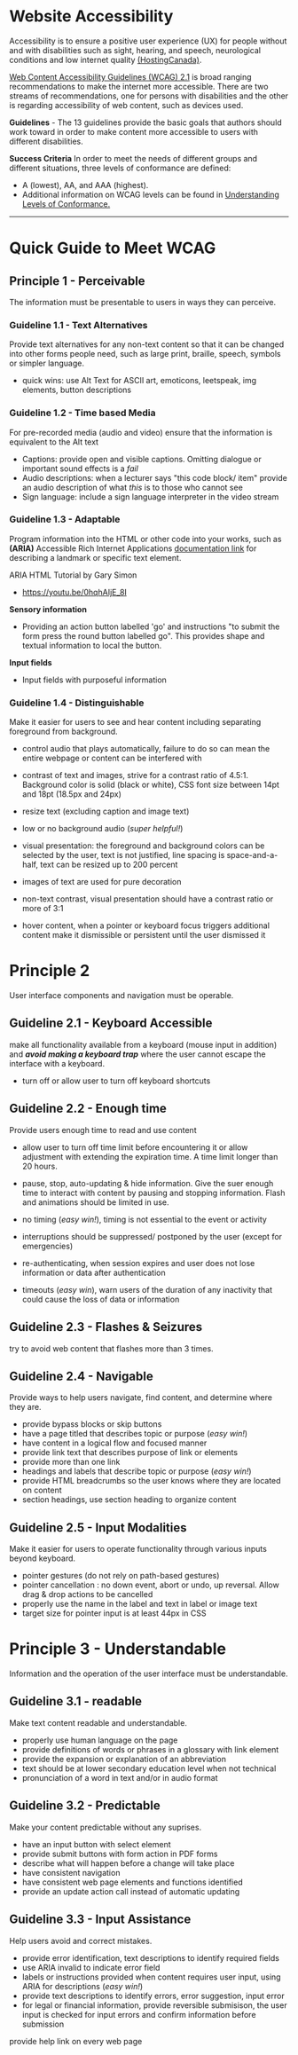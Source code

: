 
# Website Accessibility

Accessibility is to ensure a positive user experience (UX) for people without and with disabilities such as sight, hearing, and speech, neurological conditions and low internet quality [(HostingCanada)](https://hostingcanada.org/canadian-website-accessibility-guidelines/). 

[Web Content Accessibility Guidelines (WCAG) 2.1](https://www.w3.org/TR/2018/REC-WCAG21-20180605/) is broad ranging recommendations to make the internet more accessible. There are two streams of recommendations, one for persons with disabilities and the other is regarding accessibility of web content, such as devices used. 


**Guidelines** - The 13 guidelines provide the basic goals that authors should work toward in order to make content more accessible to users with different disabilities.


**Success Criteria** In order to meet the needs of different groups and different situations, three levels of conformance are defined: 
- A (lowest), AA, and AAA (highest). 
- Additional information on WCAG levels can be found in [Understanding Levels of Conformance.](https://www.w3.org/WAI/WCAG21/Understanding/conformance#levels)



---
# Quick Guide to Meet WCAG

## Principle 1 - Perceivable

The information must be presentable to users in ways they can perceive. 

### Guideline 1.1 - Text Alternatives

Provide text alternatives for any non-text content so that it can be changed into other forms people need, such as large print, braille, speech, symbols or simpler language.

- quick wins: use Alt Text for ASCII art, emoticons, leetspeak, img elements, button descriptions


### Guideline 1.2 - Time based Media

For pre-recorded media (audio and video) ensure that the information is equivalent to the Alt text

- Captions: provide open and visible captions. Omitting dialogue or important sound effects is a *fail*
- Audio descriptions: when a lecturer says "this code block/ item" provide an audio description of what *this* is to those who cannot see
- Sign language: include a sign language interpreter in the video stream


### Guideline 1.3 - Adaptable

Program information into the HTML or other code into your works, such as 
**(ARIA)** Accessible Rich Internet Applications [documentation link](https://www.w3.org/TR/wai-aria/) for describing a landmark or specific text element.

ARIA HTML Tutorial by Gary Simon
- https://youtu.be/0hqhAIjE_8I

**Sensory information**
- Providing an action button labelled 'go' and instructions "to submit the form press the round button labelled go". This provides shape and textual information to local the button.

**Input fields**
- Input fields with purposeful information


### Guideline 1.4 - Distinguishable

Make it easier for users to see and hear content including separating foreground from background.

- control audio that plays automatically, failure to do so can mean the entire webpage or content can be interfered with

- contrast of text and images, strive for a contrast ratio of 4.5:1. Background color is solid (black or white), CSS font size between 14pt and 18pt (18.5px and 24px)

- resize text (excluding caption and image text)

- low or no background audio (*super helpful!*)

- visual presentation: the foreground and background colors can be selected by the user, text is not justified, line spacing is space-and-a-half, text can be resized up to 200 percent

- images of text are used for pure decoration

- non-text contrast, visual presentation should have a contrast ratio or more of 3:1

- hover content, when a pointer or keyboard focus triggers additional content make it dismissible or persistent until the user dismissed it



# Principle 2

User interface components and navigation must be operable.

## Guideline 2.1 - Keyboard Accessible

make all functionality available from a keyboard (mouse input in addition) and ***avoid making a keyboard trap*** where the user cannot escape the interface with a keyboard.

- turn off or allow user to turn off keyboard shortcuts

## Guideline 2.2 - Enough time

Provide users enough time to read and use content

- allow user to turn off time limit before encountering it or allow adjustment with extending the expiration time. A time limit longer than 20 hours. 

- pause, stop, auto-updating & hide information. Give the suer enough time to interact with content by pausing and stopping information. Flash and animations should be limited in use.

- no timing (*easy win!*), timing is not essential to the event or activity

- interruptions should be suppressed/ postponed by the user (except for emergencies)

- re-authenticating, when session expires and user does not lose information or data after authentication

- timeouts (*easy win*), warn users of the duration of any inactivity that could cause the loss of data or information



## Guideline 2.3 - Flashes & Seizures

try to avoid web content that flashes more than 3 times.



## Guideline 2.4 - Navigable 

Provide ways to help users navigate, find content, and determine where they are.

- provide bypass blocks or skip buttons 
- have a page titled that describes topic or purpose (*easy win!*)
- have content in a logical flow and focused manner
- provide link text that describes purpose of link or elements
- provide more than one link
- headings and labels that describe topic or purpose (*easy win!*)
- provide HTML breadcrumbs so the user knows where they are located on content
- section headings, use section heading to organize content



## Guideline 2.5 - Input Modalities

Make it easier for users to operate functionality through various inputs beyond keyboard.

- pointer gestures (do not rely on path-based gestures)
- pointer cancellation : no down event, abort or undo, up reversal. Allow drag & drop actions to be cancelled
- properly use the name in the label and text in label or image text
- target size for pointer input is at least 44px in CSS




# Principle 3 - Understandable

Information and the operation of the user interface must be understandable.

## Guideline 3.1 - readable

Make text content readable and understandable.

- properly use human language on the page
- provide definitions of words or phrases in a glossary with link element 
- provide the expansion or explanation of an abbreviation
- text should be at lower secondary education level when not technical
- pronunciation of a word in text and/or in audio format


## Guideline 3.2 - Predictable

Make your content predictable without any suprises. 

- have an input button with select element
- provide submit buttons with form action in PDF forms
- describe what will happen before a change will take place
- have consistent navigation
- have consistent web page elements and functions identified
- provide an update action call instead of automatic updating


## Guideline 3.3 - Input Assistance

Help users avoid and correct mistakes.

- provide error identification, text descriptions to identify required fields
- use ARIA invalid to indicate error field
- labels or instructions provided when content requires user input, using ARIA for descriptions (*easy win!*)
- provide text descriptions to identify errors, error suggestion, input error 
- for legal or financial information, provide reversible submisison, the user input is checked for input errors and confirm information before submission

provide help link on every web page























